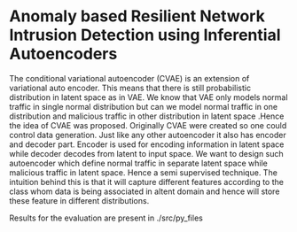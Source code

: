 # Anomaly based Resilient Network Intrusion Detection using Inferential Autoencoders

The conditional variational autoencoder (CVAE) is an extension of variational auto encoder. This means that there is still probabilistic distribution in latent space  as in VAE. We know that VAE only models normal traffic in single normal distribution but can we model normal traffic in one distribution and malicious traffic in other distribution in latent space .Hence the idea of CVAE was proposed. Originally CVAE were created so one could control  data generation. Just like any other autoencoder it also has encoder and decoder part. Encoder is used for encoding information in latent space while decoder decodes from latent to input space. We want to design such autoencoder which define normal traffic in separate latent space while malicious traffic in latent space. Hence a semi supervised technique. The intuition behind this is that it will capture different features according to the class whom data is being associated in altent domain and hence will store these feature in different distributions.

Results for the evaluation are present in ./src/py_files
